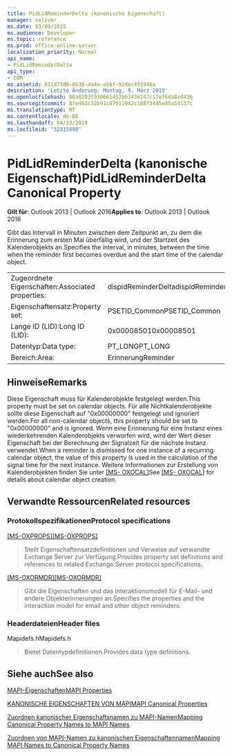 ```yaml
---
title: PidLidReminderDelta (kanonische Eigenschaft)
manager: soliver
ms.date: 03/09/2015
ms.audience: Developer
ms.topic: reference
ms.prod: office-online-server
localization_priority: Normal
api_name:
- PidLidReminderDelta
api_type:
- COM
ms.assetid: 011d73d0-8b38-4a4e-a56f-92dec451946a
description: 'Letzte Änderung: Montag, 9. März 2015'
ms.openlocfilehash: 86a0203f930661452bb143e247c17ef6da8ed436
ms.sourcegitcommit: 8fe462c32b91c87911942c188f3445e85a54137c
ms.translationtype: MT
ms.contentlocale: de-DE
ms.lasthandoff: 04/23/2019
ms.locfileid: "32315890"
---
```

# <a name="pidlidreminderdelta-canonical-property"></a><span data-ttu-id="c0976-103">PidLidReminderDelta (kanonische Eigenschaft)</span><span class="sxs-lookup"><span data-stu-id="c0976-103">PidLidReminderDelta Canonical Property</span></span>

  
  
<span data-ttu-id="c0976-104">**Gilt für**: Outlook 2013 | Outlook 2016</span><span class="sxs-lookup"><span data-stu-id="c0976-104">**Applies to**: Outlook 2013 | Outlook 2016</span></span> 
  
<span data-ttu-id="c0976-105">Gibt das Intervall in Minuten zwischen dem Zeitpunkt an, zu dem die Erinnerung zum ersten Mal überfällig wird, und der Startzeit des Kalenderobjekts an.</span><span class="sxs-lookup"><span data-stu-id="c0976-105">Specifies the interval, in minutes, between the time when the reminder first becomes overdue and the start time of the calendar object.</span></span>
  
|||
|:-----|:-----|
|<span data-ttu-id="c0976-106">Zugeordnete Eigenschaften:</span><span class="sxs-lookup"><span data-stu-id="c0976-106">Associated properties:</span></span>  <br/> |<span data-ttu-id="c0976-107">dispidReminderDelta</span><span class="sxs-lookup"><span data-stu-id="c0976-107">dispidReminderDelta</span></span>  <br/> |
|<span data-ttu-id="c0976-108">Eigenschaftensatz:</span><span class="sxs-lookup"><span data-stu-id="c0976-108">Property set:</span></span>  <br/> |<span data-ttu-id="c0976-109">PSETID_Common</span><span class="sxs-lookup"><span data-stu-id="c0976-109">PSETID_Common</span></span>  <br/> |
|<span data-ttu-id="c0976-110">Lange ID (LID):</span><span class="sxs-lookup"><span data-stu-id="c0976-110">Long ID (LID):</span></span>  <br/> |<span data-ttu-id="c0976-111">0x00008501</span><span class="sxs-lookup"><span data-stu-id="c0976-111">0x00008501</span></span>  <br/> |
|<span data-ttu-id="c0976-112">Datentyp:</span><span class="sxs-lookup"><span data-stu-id="c0976-112">Data type:</span></span>  <br/> |<span data-ttu-id="c0976-113">PT_LONG</span><span class="sxs-lookup"><span data-stu-id="c0976-113">PT_LONG</span></span>  <br/> |
|<span data-ttu-id="c0976-114">Bereich:</span><span class="sxs-lookup"><span data-stu-id="c0976-114">Area:</span></span>  <br/> |<span data-ttu-id="c0976-115">Erinnerung</span><span class="sxs-lookup"><span data-stu-id="c0976-115">Reminder</span></span>  <br/> |
   
## <a name="remarks"></a><span data-ttu-id="c0976-116">Hinweise</span><span class="sxs-lookup"><span data-stu-id="c0976-116">Remarks</span></span>

<span data-ttu-id="c0976-117">Diese Eigenschaft muss für Kalenderobjekte festgelegt werden.</span><span class="sxs-lookup"><span data-stu-id="c0976-117">This property must be set on calendar objects.</span></span> <span data-ttu-id="c0976-118">Für alle Nichtkalenderobjekte sollte diese Eigenschaft auf "0x00000000" festgelegt und ignoriert werden.</span><span class="sxs-lookup"><span data-stu-id="c0976-118">For all non-calendar objects, this property should be set to "0x00000000" and is ignored.</span></span> <span data-ttu-id="c0976-119">Wenn eine Erinnerung für eine Instanz eines wiederkehrenden Kalenderobjekts verworfen wird, wird der Wert dieser Eigenschaft bei der Berechnung der Signalzeit für die nächste Instanz verwendet.</span><span class="sxs-lookup"><span data-stu-id="c0976-119">When a reminder is dismissed for one instance of a recurring calendar object, the value of this property is used in the calculation of the signal time for the next instance.</span></span> <span data-ttu-id="c0976-120">Weitere Informationen zur Erstellung von Kalenderobjekten finden Sie unter [[MS- OXOCAL]](https://msdn.microsoft.com/library/09861fde-c8e4-4028-9346-e7c214cfdba1%28Office.15%29.aspx)</span><span class="sxs-lookup"><span data-stu-id="c0976-120">See [[MS- OXOCAL]](https://msdn.microsoft.com/library/09861fde-c8e4-4028-9346-e7c214cfdba1%28Office.15%29.aspx) for details about calendar object creation.</span></span> 
  
## <a name="related-resources"></a><span data-ttu-id="c0976-121">Verwandte Ressourcen</span><span class="sxs-lookup"><span data-stu-id="c0976-121">Related resources</span></span>

### <a name="protocol-specifications"></a><span data-ttu-id="c0976-122">Protokollspezifikationen</span><span class="sxs-lookup"><span data-stu-id="c0976-122">Protocol specifications</span></span>

<span data-ttu-id="c0976-123">[[MS-OXPROPS]](https://msdn.microsoft.com/library/f6ab1613-aefe-447d-a49c-18217230b148%28Office.15%29.aspx)</span><span class="sxs-lookup"><span data-stu-id="c0976-123">[[MS-OXPROPS]](https://msdn.microsoft.com/library/f6ab1613-aefe-447d-a49c-18217230b148%28Office.15%29.aspx)</span></span>
  
> <span data-ttu-id="c0976-124">Stellt Eigenschaftensatzdefinitionen und Verweise auf verwandte Exchange Server zur Verfügung.</span><span class="sxs-lookup"><span data-stu-id="c0976-124">Provides property set definitions and references to related Exchange Server protocol specifications.</span></span>
    
<span data-ttu-id="c0976-125">[[MS-OXORMDR]](https://msdn.microsoft.com/library/5454ebcc-e5d1-4da8-a598-d393b101caab%28Office.15%29.aspx)</span><span class="sxs-lookup"><span data-stu-id="c0976-125">[[MS-OXORMDR]](https://msdn.microsoft.com/library/5454ebcc-e5d1-4da8-a598-d393b101caab%28Office.15%29.aspx)</span></span>
  
> <span data-ttu-id="c0976-126">Gibt die Eigenschaften und das Interaktionsmodell für E-Mail- und andere Objekterinnerungen an.</span><span class="sxs-lookup"><span data-stu-id="c0976-126">Specifies the properties and the interaction model for email and other object reminders.</span></span>
    
### <a name="header-files"></a><span data-ttu-id="c0976-127">Headerdateien</span><span class="sxs-lookup"><span data-stu-id="c0976-127">Header files</span></span>

<span data-ttu-id="c0976-128">Mapidefs.h</span><span class="sxs-lookup"><span data-stu-id="c0976-128">Mapidefs.h</span></span>
  
> <span data-ttu-id="c0976-129">Bietet Datentypdefinitionen.</span><span class="sxs-lookup"><span data-stu-id="c0976-129">Provides data type definitions.</span></span>
    
## <a name="see-also"></a><span data-ttu-id="c0976-130">Siehe auch</span><span class="sxs-lookup"><span data-stu-id="c0976-130">See also</span></span>



[<span data-ttu-id="c0976-131">MAPI-Eigenschaften</span><span class="sxs-lookup"><span data-stu-id="c0976-131">MAPI Properties</span></span>](mapi-properties.md)
  
[<span data-ttu-id="c0976-132">KANONISCHE EIGENSCHAFTEN VON MAPI</span><span class="sxs-lookup"><span data-stu-id="c0976-132">MAPI Canonical Properties</span></span>](mapi-canonical-properties.md)
  
[<span data-ttu-id="c0976-133">Zuordnen kanonischer Eigenschaftsnamen zu MAPI-Namen</span><span class="sxs-lookup"><span data-stu-id="c0976-133">Mapping Canonical Property Names to MAPI Names</span></span>](mapping-canonical-property-names-to-mapi-names.md)
  
[<span data-ttu-id="c0976-134">Zuordnen von MAPI-Namen zu kanonischen Eigenschaftennamen</span><span class="sxs-lookup"><span data-stu-id="c0976-134">Mapping MAPI Names to Canonical Property Names</span></span>](mapping-mapi-names-to-canonical-property-names.md)


